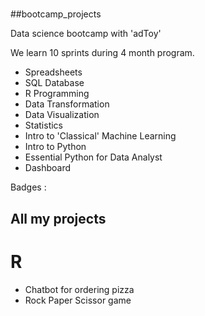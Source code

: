 # 
##bootcamp_projects

Data science bootcamp with 'adToy'
 
 We learn 10 sprints during 4 month program.
 
 - Spreadsheets
 - SQL Database
 - R Programming
 - Data Transformation
 - Data Visualization
 - Statistics
 - Intro to 'Classical' Machine Learning
 - Intro to Python
 - Essential Python for Data Analyst
 - Dashboard
 
 Badges :

## All my projects
# R
- Chatbot for ordering pizza
- Rock Paper Scissor game
